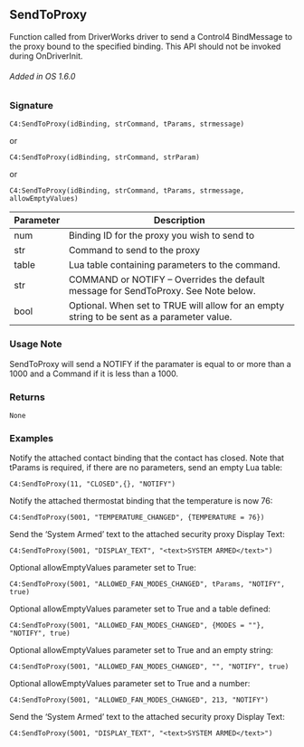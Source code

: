 ## SendToProxy

Function called from DriverWorks driver to send a Control4 BindMessage to the proxy bound to the specified binding. This API should not be invoked during OnDriverInit. 

###### Added in OS 1.6.0


### Signature

`C4:SendToProxy(idBinding, strCommand, tParams, strmessage)`

or

`C4:SendToProxy(idBinding, strCommand, strParam)`

or

`C4:SendToProxy(idBinding, strCommand, tParams, strmessage, allowEmptyValues)`


| Parameter | Description |
| --- | --- |
| num | Binding ID for the proxy you wish to send to |
| str | Command to send to the proxy |
| table | Lua table containing parameters to the command. |
| str | COMMAND or NOTIFY – Overrides the default message for SendToProxy. See Note below. |
| bool | Optional. When set to TRUE will allow for an empty string to be sent as a parameter value. |


### Usage Note
SendToProxy will send a NOTIFY if the paramater is equal to or more than a 1000 and a Command if it is less than a 1000.


### Returns

`None`


### Examples

Notify the attached contact binding that the contact has closed. Note that tParams is required, if there are no parameters, send an empty Lua table:

 `C4:SendToProxy(11, "CLOSED",{}, "NOTIFY")`

Notify the attached thermostat binding that the temperature is now 76:

`C4:SendToProxy(5001, "TEMPERATURE_CHANGED", {TEMPERATURE = 76})`

Send the ‘System Armed’ text to the attached security proxy Display Text:

`C4:SendToProxy(5001, "DISPLAY_TEXT", "<text>SYSTEM ARMED</text>")`

Optional allowEmptyValues parameter set to True:

`C4:SendToProxy(5001, "ALLOWED_FAN_MODES_CHANGED", tParams, "NOTIFY", true)`

Optional allowEmptyValues parameter set to True and a table defined:

`C4:SendToProxy(5001, "ALLOWED_FAN_MODES_CHANGED", {MODES = ""}, "NOTIFY", true)`

Optional allowEmptyValues parameter set to True and an empty string:

`C4:SendToProxy(5001, "ALLOWED_FAN_MODES_CHANGED", "", "NOTIFY", true)`

Optional allowEmptyValues parameter set to True and a number:

`C4:SendToProxy(5001, "ALLOWED_FAN_MODES_CHANGED", 213, "NOTIFY")`

Send the ‘System Armed’ text to the attached security proxy Display Text:

`C4:SendToProxy(5001, "DISPLAY_TEXT", "<text>SYSTEM ARMED</text>")`

